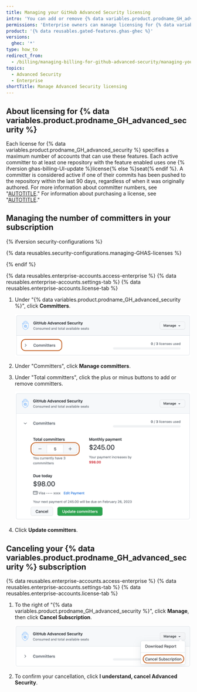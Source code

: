 ```yaml
---
title: Managing your GitHub Advanced Security licensing
intro: 'You can add or remove {% data variables.product.prodname_GH_advanced_security %} licenses for your enterprise.'
permissions: 'Enterprise owners can manage licensing for {% data variables.product.prodname_GH_advanced_security %}.'
product: '{% data reusables.gated-features.ghas-ghec %}'
versions:
  ghec: '*'
type: how_to
redirect_from:
  - /billing/managing-billing-for-github-advanced-security/managing-your-github-advanced-security-licensing
topics:
  - Advanced Security
  - Enterprise
shortTitle: Manage Advanced Security licensing
---
```

## About licensing for {% data variables.product.prodname_GH_advanced_security %}

Each license for {% data variables.product.prodname_GH_advanced_security %} specifies a maximum number of accounts that can use these features. Each active committer to at least one repository with the feature enabled uses one {% ifversion ghas-billing-UI-update %}license{% else %}seat{% endif %}. A committer is considered active if one of their commits has been pushed to the repository within the last 90 days, regardless of when it was originally authored. For more information about committer numbers, see "[AUTOTITLE](/billing/managing-billing-for-your-products/managing-billing-for-github-advanced-security/about-billing-for-github-advanced-security)." For information about purchasing a license, see "[AUTOTITLE](/billing/managing-billing-for-your-products/managing-billing-for-github-advanced-security/signing-up-for-github-advanced-security)."

## Managing the number of committers in your subscription

{% ifversion security-configurations %}

{% data reusables.security-configurations.managing-GHAS-licenses %}

{% endif %}

{% data reusables.enterprise-accounts.access-enterprise %}
{% data reusables.enterprise-accounts.settings-tab %}
{% data reusables.enterprise-accounts.license-tab %}
1. Under "{% data variables.product.prodname_GH_advanced_security %}", click **Committers**.

   ![Screenshot of the {% data variables.product.prodname_GH_advanced_security %} licensing screen. The "Committers" dropdown is highlighted with an orange line.](/assets/images/help/enterprises/ghas-committers-dropdown.png)
1. Under "Committers", click **Manage committers**.
1. Under "Total committers", click the plus or minus buttons to add or remove committers.

   ![Screenshot of the {% data variables.product.prodname_GH_advanced_security %} committers screen. A text box with the number 5, a minus button on its left, and a plus button on its right, are highlighted in an orange outline.](/assets/images/help/enterprises/ghas-add-committers.png)
1. Click **Update committers**.

## Canceling your {% data variables.product.prodname_GH_advanced_security %} subscription

{% data reusables.enterprise-accounts.access-enterprise %}
{% data reusables.enterprise-accounts.settings-tab %}
{% data reusables.enterprise-accounts.license-tab %}
1. To the right of "{% data variables.product.prodname_GH_advanced_security %}", click **Manage**, then click **Cancel Subscription**.

   ![Screenshot of the "Manage" dropdown in the {% data variables.product.prodname_GH_advanced_security %} licensing screen. The "Cancel Subscription" button is highlighted with an orange outline.](/assets/images/help/enterprises/ghas-cancel-subscription.png)
1. To confirm your cancellation, click **I understand, cancel Advanced Security**.
